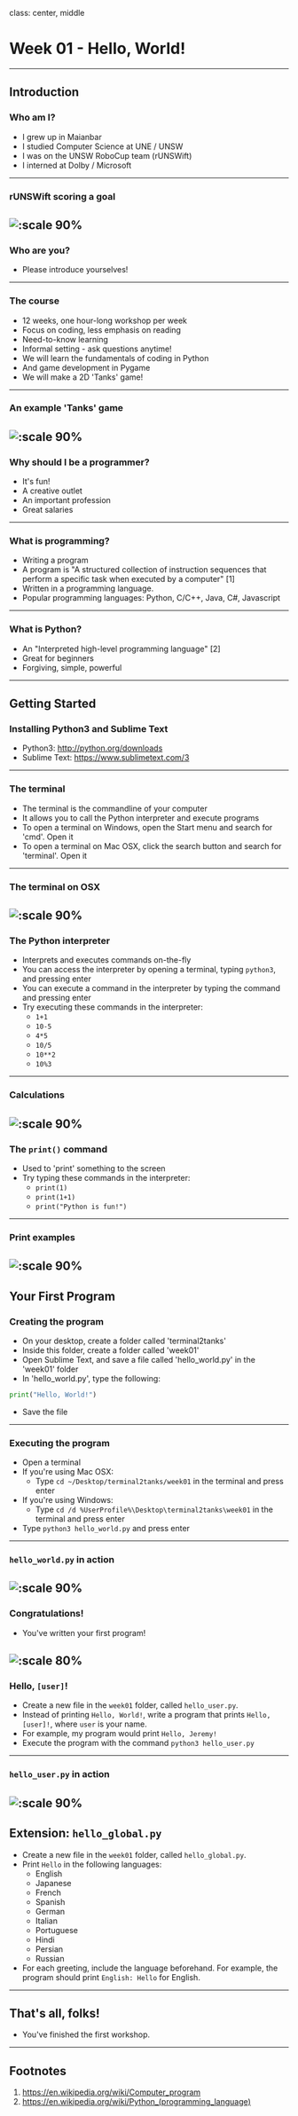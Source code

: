 class: center, middle

# Week 01 - Hello, World!
---

## Introduction
### Who am I?
* I grew up in Maianbar
* I studied Computer Science at UNE / UNSW
* I was on the UNSW RoboCup team (rUNSWift)
* I interned at Dolby / Microsoft
---

### rUNSWift scoring a goal
![:scale 90%](images/robocup.jpg)
---

### Who are you?
* Please introduce yourselves!
---

### The course
* 12 weeks, one hour-long workshop per week
* Focus on coding, less emphasis on reading
* Need-to-know learning
* Informal setting - ask questions anytime!
* We will learn the fundamentals of coding in Python
* And game development in Pygame
* We will make a 2D 'Tanks' game!
---

### An example 'Tanks' game
![:scale 90%](images/tanks.jpg)
---

### Why should I be a programmer?
* It's fun!
* A creative outlet
* An important profession
* Great salaries
---

### What is programming?
* Writing a program
* A program is "A structured collection of instruction sequences that perform a specific task when executed by a computer" [1]
* Written in a programming language.
* Popular programming languages: Python, C/C++, Java, C#, Javascript
---

### What is Python?
* An "Interpreted high-level programming language" [2]
* Great for beginners
* Forgiving, simple, powerful
---

## Getting Started
### Installing Python3 and Sublime Text
* Python3: http://python.org/downloads
* Sublime Text: https://www.sublimetext.com/3
---

### The terminal
* The terminal is the commandline of your computer
* It allows you to call the Python interpreter and execute programs
* To open a terminal on Windows, open the Start menu and search for 'cmd'. Open it
* To open a terminal on Mac OSX, click the search button and search for 'terminal'. Open it
---

### The terminal on OSX
![:scale 90%](images/terminal.png)
---

### The Python interpreter
* Interprets and executes commands on-the-fly
* You can access the interpreter by opening a terminal, typing `python3`, and pressing enter
* You can execute a command in the interpreter by typing the command and pressing enter
* Try executing these commands in the interpreter:
    - `1+1`
    - `10-5`
    - `4*5`
    - `10/5`
    - `10**2`
    - `10%3`
---

### Calculations
![:scale 90%](images/calculations.png)
---

### The `print()` command
* Used to 'print' something to the screen
* Try typing these commands in the interpreter:
    - `print(1)`
    - `print(1+1)`
    - `print("Python is fun!")`
---

### Print examples
![:scale 90%](images/print.png)
---

## Your First Program
### Creating the program
* On your desktop, create a folder called 'terminal2tanks'
* Inside this folder, create a folder called 'week01'
* Open Sublime Text, and save a file called 'hello_world.py' in the 'week01' folder
* In 'hello_world.py', type the following:
```python
print("Hello, World!")
```
* Save the file
---

### Executing the program
* Open a terminal
* If you're using Mac OSX:
    - Type `cd ~/Desktop/terminal2tanks/week01` in the terminal and press enter
* If you're using Windows:
    - Type `cd /d %UserProfile%\Desktop\terminal2tanks\week01` in the terminal and press enter
* Type `python3 hello_world.py` and press enter
---

### `hello_world.py` in action
![:scale 90%](images/hello_world.png)
---

### Congratulations!
* You've written your first program!

![:scale 80%](images/fireworks.jpg)
---

### Hello, `[user]`!
* Create a new file in the `week01` folder, called `hello_user.py`.
* Instead of printing `Hello, World!`, write a program that prints `Hello, [user]!`, where `user` is your name.
* For example, my program would print `Hello, Jeremy!`
* Execute the program with the command `python3 hello_user.py`
---

### `hello_user.py` in action
![:scale 90%](images/hello_user.png)
---

## Extension: `hello_global.py`
* Create a new file in the `week01` folder, called `hello_global.py`.
* Print `Hello` in the following languages:
    - English
    - Japanese
    - French
    - Spanish
    - German
    - Italian
    - Portuguese
    - Hindi
    - Persian
    - Russian
* For each greeting, include the language beforehand. For example, the program should print `English: Hello` for English.
---

## That's all, folks!
* You've finished the first workshop.
---

## Footnotes
1. https://en.wikipedia.org/wiki/Computer_program
2. https://en.wikipedia.org/wiki/Python_(programming_language)
